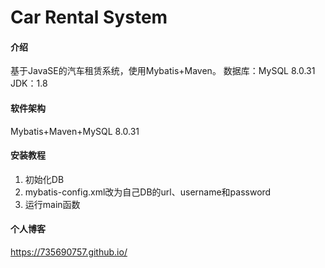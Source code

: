 # Car Rental System

#### 介绍
基于JavaSE的汽车租赁系统，使用Mybatis+Maven。
数据库：MySQL 8.0.31
JDK：1.8


#### 软件架构
Mybatis+Maven+MySQL 8.0.31


#### 安装教程

1.  初始化DB
2.  mybatis-config.xml改为自己DB的url、username和password
3.  运行main函数

#### 个人博客

https://735690757.github.io/
